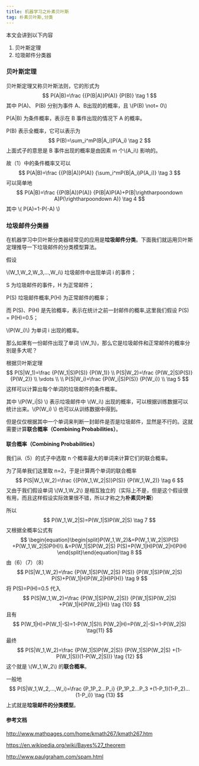 ```yaml
---
title: 机器学习之朴素贝叶斯
tag: 朴素贝叶斯,分类
---
```


本文会讲到以下内容

1. 贝叶斯定理
2. 垃圾邮件分类器

### 贝叶斯定理

贝叶斯定理又称贝叶斯法则，它的形式为
$$
P(A|B)=\frac {{P(B|A)}P(A)} {P(B)} \tag 1
$$
其中 P(A)、 P(B) 分别为事件 A、B出现的的概率，且 \\(P(B) \not= 0\\)

P(A|B) 为条件概率，表示在 B 事件出现的情况下 A 的概率。

P(B) 表示全概率，它可以表示为
$$
P(B)=\sum_i^mP(B|A_i)P(A_i) \tag 2
$$
上面式子的意思是 B 事件出现的概率是由因素 m 个\\(A_i\\) 影响的。

故（1）中的条件概率又可以
$$
P(A|B)=\frac {{P(B|A)}P(A)} {\sum_i^mP(B|A_i)P(A_i)} \tag 3
$$
可以简单地
$$
P(A|B)=\frac {{P(B|A)}P(A)} {P(B|A)P(A)+P(B|\rightharpoondown A)P(\rightharpoondown A)} \tag 4
$$
其中 \\( P(A)=1-P(-A) \\)



### 垃圾邮件分类器

在机器学习中贝叶斯分类器经常见的应用是**垃圾邮件分类**。下面我们就运用贝叶斯定理推导一下垃圾邮件的分类模型算法。

假设

\\(W_1,W_2,W_3,…,W_i\\) 垃圾邮件中出现单词 i 的事件；

S 为垃圾邮件的事件，H 为正常邮件；

P(S) 垃圾邮件概率,P(H) 为正常邮件的概率；

而 P(S)、P(H) 是先验概率，表示在统计之前一封邮件的概率,这里我们假设 P(S) = P(H)=0.5；

\\(P(W_i)\\) 为单词 i 出现的概率。

那么如果有一份邮件出现了单词 \\(W_1\\)，那么它是垃圾邮件和正常邮件的概率分别是多大呢？

根据贝叶斯定理
$$
P(S|W_1)=\frac {P(W_1|S)P(S)} {P(W_1)} \\
P(S|W_2)=\frac {P(W_2|S)P(S)} {P(W_2)} \\
\vdots \\
\\
P(S|W_i)=\frac {P(W_i|S)P(S)} {P(W_i)} \\ \tag 5
$$
这样可以计算出每个单词的垃圾邮件的条件概率。

其中 \\(P(W_i|S) \\) 表示垃圾邮件中 \\(W_i\\) 出现的概率，可以根据训练数据可以统计出来。\\(P(W_i) \\) 也可以从训练数据中得到。

但是仅仅根据其中一个单词来判断一封邮件是否是垃圾邮件，显然是不行的。这就需要计算**联合概率（Combining Probabilities）**。

#### 联合概率（Combining Probabilities）

我们从（5）的式子中选取 n 个概率最大的单词来计算它们的联合概率。

为了简单我们这里取 n=2，于是计算两个单词的联合概率
$$
P(S|W_1,W_2)=\frac {{P(W_1,W_2|S)}P(S)} {P(W_1,W_2)} \tag 6
$$
又由于我们假设单词 \\(W_1,W_2\\) 是相互独立的（实际上不是，但是这个假设很有用，而且这样假设实际效果很不错，所以才称之为**朴素贝叶斯**）

所以
$$
P(W_1,W_2|S)=P(W_1|S)P(W_2|S) \tag 7
$$
又根据全概率公式有
$$
\begin{equation}\begin{split}P(W_1,W_2)&=P(W_1,W_2|S)P(S) +P(W_1,W_2|S)P(H)\\
&=P(W_1|S)P(W_2|S) P(S)+P(W_1|H)P(W_2|H)P(H) \end{split}\end{equation}\tag 8
$$
由（6）（7）（8）
$$
P(S|W_1,W_2)=\frac {P(W_1|S)P(W_2|S) P(S)} {P(W_1|S)P(W_2|S) P(S)+P(W_1|H)P(W_2|H)P(H)} \tag 9
$$
将 P(S)=P(H)=0.5 代入
$$
P(S|W_1,W_2)=\frac {P(W_1|S)P(W_2|S)} {P(W_1|S)P(W_2|S) +P(W_1|H)P(W_2|H)} \tag {10}
$$
且有
$$
P(W_1|H)=P(W_1|-S)=1-P(W_1|S)\\
P(W_2|H)=P(W_2|-S)=1-P(W_2|S) \tag{11}
$$
最终
$$
P(S|W_1,W_2)=\frac {P(W_1|S)P(W_2|S)} {P(W_1|S)P(W_2|S) +(1-P(W_1|S))(1-P(W_2|S))} \tag {12}
$$
这个就是 \\(W_1,W_2\\) 的**联合概率**。

一般地
$$
P(S|W_1,W_2,...,W_i)=\frac {P_1P_2...P_i} {P_1P_2...P_3 +(1-P_1)(1-P_2)...(1-P_i)} \tag {13}
$$
上式就是**垃圾邮件的分类模型**。











#### 参考文档

http://www.mathpages.com/home/kmath267/kmath267.htm

https://en.wikipedia.org/wiki/Bayes%27_theorem

http://www.paulgraham.com/spam.html



<script type="text/javascript" src="https://cdn.mathjax.org/mathjax/latest/MathJax.js?config=TeX-AMS-MML_HTMLorMML"/>